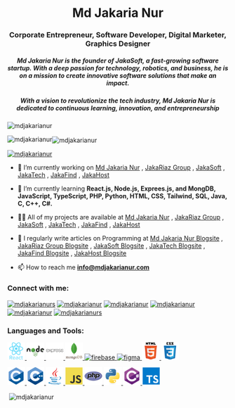 <h1 align="center">Md Jakaria Nur</h1>
<h3 align="center">Corporate Entrepreneur, Software Developer, Digital Marketer, Graphics Designer</h3>
<h5 align="center">Md Jakaria Nur is the founder of JakaSoft, a fast-growing software startup. With a deep passion for technology, robotics, and business, he is on a mission to create innovative software solutions that make an impact.</h5>
<h5 align="center">With a vision to revolutionize the tech industry, Md Jakaria Nur is dedicated to continuous learning, innovation, and entrepreneurship</h5>
<p align="left"> <img src="https://komarev.com/ghpvc/?username=mdjakarianur&label=Profile%20views&color=0e75b6&style=flat" alt="mdjakarianur"/> </p>
<p><img align="left" src="https://github-readme-stats.vercel.app/api/top-langs?username=mdjakarianur&show_icons=true&locale=en&layout=compact" alt="mdjakarianur"/></p>
<p><img align="center" src="https://github-readme-streak-stats.herokuapp.com/?user=mdjakarianur&" alt="mdjakarianur" /></p>
<p align="left"> <a href="https://github.com/ryo-ma/github-profile-trophy"><img src="https://github-profile-trophy.vercel.app/?username=mdjakarianur" alt="mdjakarianur" /></a> </p>

- 🔭 I’m currently working on [Md Jakaria Nur](https://www.mdjakarianur.com) , [JakaRiaz Group](https://www.group.jakariaz.com) , [JakaSoft](https://www.jakasoft.com) , [JakaTech](https://www.jakatech.com) , [JakaFind](https://www.jakafind.com) , [JakaHost](https://www.jakahost.com)

- 🌱 I’m currently learning **React.js, Node.js, Exprees.js, and MongDB, JavaScript, TypeScript, PHP, Python, HTML, CSS, Tailwind, SQL, Java, C, C++, C#.**

- 👨‍💻 All of my projects are available at [Md Jakaria Nur](https://www.mdjakarianur.com) , [JakaRiaz Group](https://www.group.jakariaz.com) , [JakaSoft](https://www.jakasoft.com) , [JakaTech](https://www.jakatech.com) , [JakaFind](https://www.jakafind.com) , [JakaHost](https://www.jakahost.com)

- 📝 I regularly write articles on Programming at [Md Jakaria Nur Blogsite](https://www.site.mdjakarianur.com) , [JakaRiaz Group Blogsite](https://www.site.group.jakariaz.com) , [JakaSoft Blogsite](https://www.site.jakasoft.com) , [JakaTech Blogsite](https://www.site.jakatech.com) , [JakaFind Blogsite](https://www.site.jakafind.com) , [JakaHost Blogsite](https://www.site.jakahost.com)

- 📫 How to reach me **info@mdjakarianur.com** 

<h3 align="left">Connect with me:</h3>
<p align="left">
   <a href="https://fb.com/mdjakarianurse" target="blank"><img align="center" src="https://raw.githubusercontent.com/rahuldkjain/github-profile-readme-generator/master/src/images/icons/Social/facebook.svg" alt="mdjakarianurs" height="30" width="40" /></a>
   <a href="https://linkedin.com/company/mdjakarianuren" target="blank"><img align="center" src="https://raw.githubusercontent.com/rahuldkjain/github-profile-readme-generator/master/src/images/icons/Social/linked-in-alt.svg" alt="mdjakarianur" height="30" width="40" /></a>
   <a href="https://www.youtube.com/mdjakarianur" target="blank"><img align="center" src="https://raw.githubusercontent.com/rahuldkjain/github-profile-readme-generator/master/src/images/icons/Social/youtube.svg" alt="mdjakarianur" height="30" width="40" /></a>
   <a href="https://instagram.com/mdjakarianur" target="blank"><img align="center" src="https://raw.githubusercontent.com/rahuldkjain/github-profile-readme-generator/master/src/images/icons/Social/instagram.svg" alt="mdjakarianur" height="30" width="40" /></a>
   <a href="https://twitter.com/mdjakarianur" target="blank"><img align="center" src="https://raw.githubusercontent.com/rahuldkjain/github-profile-readme-generator/master/src/images/icons/Social/twitter.svg" alt="mdjakarianur" height="30" width="40" /></a>
   <a href="https://github.com/mdjakarianur" target="blank"><img align="center" src="https://raw.githubusercontent.com/rahuldkjain/github-profile-readme-generator/master/src/images/icons/Social/github.svg" alt="mdjakarianurs" height="30" width="40" /></a>
</p>

<h3 align="left">Languages and Tools:</h3>
<p align="left">
<a href="https://reactjs.org/" target="_blank" rel="noreferrer"> <img src="https://raw.githubusercontent.com/devicons/devicon/master/icons/react/react-original-wordmark.svg" alt="react" width="40" height="40"/> </a>
 <a href="https://nodejs.org" target="_blank" rel="noreferrer"> <img src="https://raw.githubusercontent.com/devicons/devicon/master/icons/nodejs/nodejs-original-wordmark.svg" alt="nodejs" width="40" height="40"/> </a>
  <a href="https://expressjs.com" target="_blank" rel="noreferrer"> <img src="https://raw.githubusercontent.com/devicons/devicon/master/icons/express/express-original-wordmark.svg" alt="express" width="40" height="40"/> </a>
   <a href="https://www.mongodb.com/" target="_blank" rel="noreferrer"> <img src="https://raw.githubusercontent.com/devicons/devicon/master/icons/mongodb/mongodb-original-wordmark.svg" alt="mongodb" width="40" height="40"/> </a> 
   <a href="https://firebase.google.com/" target="_blank" rel="noreferrer"> <img src="https://www.vectorlogo.zone/logos/firebase/firebase-icon.svg" alt="firebase" width="40" height="40"/> </a>
  <a href="https://www.figma.com/" target="_blank" rel="noreferrer"> <img src="https://www.vectorlogo.zone/logos/figma/figma-icon.svg" alt="figma" width="40" height="40"/> </a>  
<a href="https://www.w3.org/html/" target="_blank" rel="noreferrer"> <img src="https://raw.githubusercontent.com/devicons/devicon/master/icons/html5/html5-original-wordmark.svg" alt="html5" width="40" height="40"/> </a> 
  <a href="https://www.w3schools.com/css/" target="_blank" rel="noreferrer"> <img src="https://raw.githubusercontent.com/devicons/devicon/master/icons/css3/css3-original-wordmark.svg" alt="css3" width="40" height="40"/> </a> 

<a href="https://www.cprogramming.com/" target="_blank" rel="noreferrer"> <img src="https://raw.githubusercontent.com/devicons/devicon/master/icons/c/c-original.svg" alt="c" width="40" height="40"/> </a>
<a href="https://www.w3schools.com/cpp/" target="_blank" rel="noreferrer"> <img src="https://raw.githubusercontent.com/devicons/devicon/master/icons/cplusplus/cplusplus-original.svg" alt="cplusplus" width="40" height="40"/> </a>
<a href="https://www.java.com" target="_blank" rel="noreferrer"> <img src="https://raw.githubusercontent.com/devicons/devicon/master/icons/java/java-original.svg" alt="java" width="40" height="40"/> </a>
<a href="https://developer.mozilla.org/en-US/docs/Web/JavaScript" target="_blank" rel="noreferrer"> <img src="https://raw.githubusercontent.com/devicons/devicon/master/icons/javascript/javascript-original.svg" alt="javascript" width="40" height="40"/> </a>
   <a href="https://www.php.net" target="_blank" rel="noreferrer"> <img src="https://raw.githubusercontent.com/devicons/devicon/master/icons/php/php-original.svg" alt="php" width="40" height="40"/> </a>
  <a href="https://www.python.org" target="_blank" rel="noreferrer"> <img src="https://raw.githubusercontent.com/devicons/devicon/master/icons/python/python-original.svg" alt="python" width="40" height="40"/> </a>
<a href="https://www.w3schools.com/cs/" target="_blank" rel="noreferrer"> <img src="https://raw.githubusercontent.com/devicons/devicon/master/icons/csharp/csharp-original.svg" alt="csharp" width="40" height="40"/> </a>
<a href="https://www.typescriptlang.org/" target="_blank" rel="noreferrer"> <img src="https://raw.githubusercontent.com/devicons/devicon/master/icons/typescript/typescript-original.svg" alt="typescript" width="40" height="40"/> </a>

</p>

<p>&nbsp;<img align="center" src="https://github-readme-stats.vercel.app/api?username=mdjakarianur&show_icons=true&locale=en" alt="mdjakarianur" /></p>
